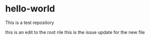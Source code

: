 # hello-world
 This is a test repository

this is an edit to the root rile
this is the issue update for the new file